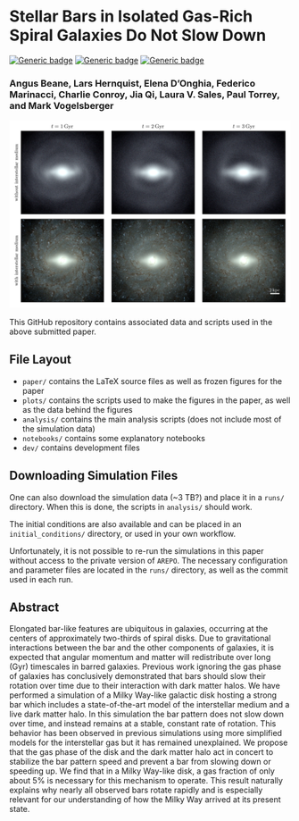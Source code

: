 # Stellar Bars in Isolated Gas-Rich Spiral Galaxies Do Not Slow Down

[![Generic badge](https://img.shields.io/badge/PDF-latest-orange.svg?style=flat)](https://github.com/gusbeane/starbar/blob/master-pdf/paper/ms.pdf)
[![Generic badge](https://img.shields.io/badge/PDF-arXiv-red.svg?style=flat)]()
[![Generic badge](https://img.shields.io/badge/PDF-ads-blue.svg?style=flat)]()

### Angus Beane, Lars Hernquist, Elena D’Onghia, Federico Marinacci, Charlie Conroy, Jia Qi, Laura V. Sales, Paul Torrey, and Mark Vogelsberger

![fig1](plots/paper_fig1/fig1.png)

This GitHub repository contains associated data and scripts used in the above submitted paper.

## File Layout
* `paper/` contains the LaTeX source files as well as frozen figures for the paper
* `plots/` contains the scripts used to make the figures in the paper, as well as the data behind the figures
* `analysis/` contains the main analysis scripts (does not include most of the simulation data)
* `notebooks/` contains some explanatory notebooks
* `dev/` contains development files

## Downloading Simulation Files

One can also download the simulation data (~3 TB?) and place it in a `runs/` directory. When this is done, the scripts in `analysis/` should work. 

The initial conditions are also available and can be placed in an `initial_conditions/` directory, or used in your own workflow.

Unfortunately, it is not possible to re-run the simulations in this paper without access to the private version of `AREPO`. The necessary configuration and parameter files are located in the `runs/` directory, as well as the commit used in each run.

## Abstract

Elongated bar-like features are ubiquitous in galaxies, occurring at the centers of approximately two-thirds of spiral disks. Due to gravitational interactions between the bar and the other components of galaxies, it is expected that angular momentum and matter will redistribute over long (Gyr) timescales in barred galaxies. Previous work ignoring the gas phase of galaxies has conclusively demonstrated that bars should slow their rotation over time due to their interaction with dark matter halos. We have performed a simulation of a Milky Way-like galactic disk hosting a strong bar which includes a state-of-the-art model of the interstellar medium and a live dark matter halo. In this simulation the bar pattern does not slow down over time, and instead remains at a stable, constant rate of rotation. This behavior has been observed in previous simulations using more simplified models for the interstellar gas but it has remained unexplained. We propose that the gas phase of the disk and the dark matter halo act in concert to stabilize the bar pattern speed and prevent a bar from slowing down or speeding up. We find that in a Milky Way-like disk, a gas fraction of only about 5% is necessary for this mechanism to operate. This result naturally explains why nearly all observed bars rotate rapidly and is especially relevant for our understanding of how the Milky Way arrived at its present state.
